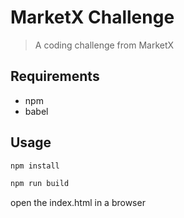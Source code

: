# MarketX Challenge

> A coding challenge from MarketX

## Requirements

- npm
- babel

## Usage

```sh
npm install
```

```sh
npm run build
```

open the index.html in a browser

